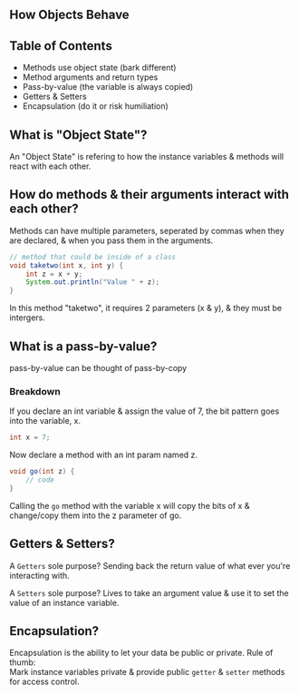 ## How Objects Behave

## Table of Contents
- Methods use object state (bark different) 
- Method arguments and return types 
- Pass-by-value (the variable is always copied) 
- Getters & Setters
- Encapsulation (do it or risk humiliation) 

## What is "Object State"?
An "Object State" is refering to how the instance variables & methods will react with each other.

## How do methods & their arguments interact with each other?
Methods can have multiple parameters, seperated by commas when they are declared, & when you pass them in the arguments.
```java 
// method that could be inside of a class
void taketwo(int x, int y) {
    int z = x + y;
    System.out.println("Value " + z);
}
```
In this method "taketwo", it requires 2 parameters (x & y), & they must be intergers.

## What is a pass-by-value?
pass-by-value can be thought of pass-by-copy

### Breakdown
If you declare an int variable & assign the value of 7, the bit pattern goes into the variable, x.
```java 
int x = 7;
```
Now declare a method with an int param named z.
```java
void go(int z) {
    // code
}
```
Calling the `go` method with the variable x will copy the bits of x & change/copy them into the z parameter of go.

## Getters & Setters?
A `Getters` sole purpose?
Sending back the return value of what ever you're interacting with.

A `Setters` sole purpose?
Lives to take an argument value & use it to set the value of an instance variable.

## Encapsulation?
Encapsulation is the ability to let your data be public or private. 
Rule of thumb:   
Mark instance variables private & provide public `getter` & `setter` methods for access control.
